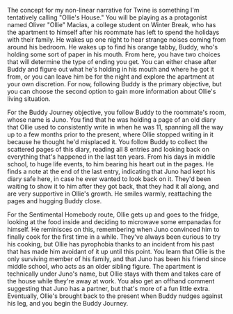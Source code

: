 <p>The concept for my non-linear narrative for Twine is something I'm tentatively calling "Ollie's House." You will be playing as a protagonist named Oliver "Ollie" Macias, a college student on Winter Break, who has the apartment to himself after his roommate has
  left to spend the holidays with their family. He wakes up one night to hear strange noises coming from around his bedroom. He wakes up to find his orange tabby, Buddy, who's holding some sort of paper in his mouth. From here, you have two choices that will
determine the type of ending you get. You can either chase after Buddy and figure out what he's holding in his mouth and where he got it from, or you can leave him be for the night and explore the apartment at your own discretion. For now, following Buddy is
  the primary objective, but you can choose the second option to gain more information about Ollie's living situation.</p>
<p>For the Buddy Journey objective, you follow Buddy to the roommate's room, whose name is Juno. You find that he was holding a page of an old diary that Ollie used to consistently write in when he was 11, spanning all the way up to a few months prior to the present,
where Ollie stopped writing in it because he thought he'd misplaced it. You follow Buddy to collect the scattered pages of this diary, reading all 8 entries and looking back on everything that's happened in the last ten years. From his days in middle school,
to huge life events, to him bearing his heart out in the pages. He finds a note at the end of the last entry, indicating that Juno had kept his diary safe here, in case he ever wanted to look back on it. They'd been waiting to show it to him after they got back,
that they had it all along, and are very supportive in Ollie's growth. He smiles warmly, reattaching the pages and hugging Buddy close.</p>
<p>For the Sentimental Homebody route, Ollie gets up and goes to the fridge, looking at the food inside and deciding to microwave some empanadas for himself. He reminisces on this, remembering when Juno convinced him to finally cook for the first time in
a while. They've always been curious to try his cooking, but Ollie has pyrophobia thanks to an incident from his past that has made him avoidant of it up until this point. You learn that Ollie is the only surviving member of his family,
and that Juno has been his friend since middle school, who acts as an older sibling figure. The apartment is technically under Juno's name, but Ollie stays with them and takes care of the house while they're away at work. You also get an offhand comment suggesting
that Juno has a partner, but that's more of a fun little extra. Eventually, Ollie's brought back to the present when Buddy nudges against his leg, and you begin the Buddy Journey.</p>
